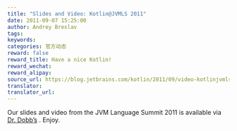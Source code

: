 ```yaml
---
title: "Slides and Video: Kotlin@JVMLS 2011"
date: 2011-09-07 15:25:00
author: Andrey Breslav
tags:
keywords:
categories: 官方动态
reward: false
reward_title: Have a nice Kotlin!
reward_wechat:
reward_alipay:
source_url: https://blog.jetbrains.com/kotlin/2011/09/video-kotlinjvmls-2011/
translator:
translator_url:
---
```


Our slides and video from the JVM Language Summit 2011 is available via [Dr. Dobb’s](http://drdobbs.com/java/231500204) . Enjoy.
